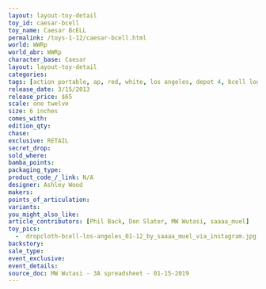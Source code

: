 ```yaml
---
layout: layout-toy-detail 
toy_id: caesar-bcell
toy_name: Caesar BcELL
permalink: /toys-1-12/caesar-bcell.html
world: WWRp
world_abr: WWRp
character_base: Caesar
layout: layout-toy-detail
categories: 
tags: [action portable, ap, red, white, los angeles, depot 4, bcell logistics]
release_date: 3/15/2013
release_price: $65 
scale: one twelve
size: 6 inches
comes_with: 
edition_qty: 
chase: 
exclusive: RETAIL
secret_drop: 
sold_where: 
bamba_points: 
packaging_type: 
product_code_/_link: N/A
designer: Ashley Wood
makers: 
points_of_articulation: 
variants: 
you_might_also_like: 
article_contributors: [Phil Back, Don Slater, MW Wutasi, saaaa_muel]
toy_pics: 
  -  dropcloth-bcell-los-angeles_01-12_by_saaaa_muel_via_instagram.jpg
backstory: 
sale_type: 
event_exclusive: 
event_details: 
source_doc: MW Wutasi - 3A spreadsheet - 01-15-2019
---
```

